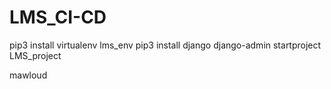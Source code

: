 # LMS_CI-CD
pip3 install virtualenv lms_env
pip3 install django
django-admin startproject LMS_project

mawloud